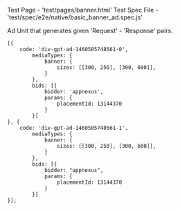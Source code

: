Test Page - 'test/pages/banner.html'
Test Spec File - 'test/spec/e2e/native/basic_banner_ad.spec.js'

Ad Unit that generates given 'Request' - 'Response' pairs.

```(javascript)
[{
	code: 'div-gpt-ad-1460505748561-0',
		mediaTypes: {
			banner: {
				sizes: [[300, 250], [300, 600]],
			}
		},
		bids: [{
			bidder: 'appnexus',
			params: {
			    placementId: 13144370
			}
		}]
}, {
	code: 'div-gpt-ad-1460505748561-1',
		mediaTypes: {
			banner: {
				sizes: [[300, 250], [300, 600]],
			}
		},
		bids: [{
			bidder: "appnexus",
			params: {
				placementId: 13144370
			}
		}]
}];
```
